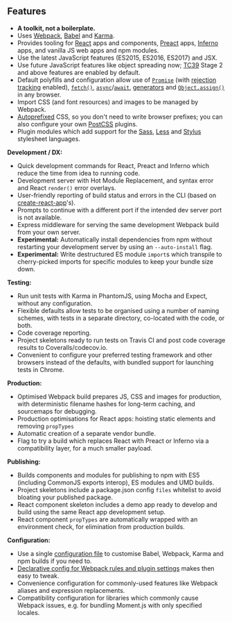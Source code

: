 ## Features

- **A toolkit, not a boilerplate.**
- Uses [Webpack](https://webpack.js.org/), [Babel](https://babeljs.io/) and [Karma](https://karma-runner.github.io/).
- Provides tooling for [React](https://facebook.github.io/react/) apps and components, [Preact](https://preactjs.com/) apps, [Inferno](https://infernojs.org/) apps, and vanilla JS web apps and npm modules.
- Use the latest JavaScript features (ES2015, ES2016, ES2017) and JSX.
- Use future JavaScript features like object spreading now; [TC39](https://exploringjs.com/es2016-es2017/ch_tc39-process.html) Stage 2 and above features are enabled by default.
- Default polyfills and configuration allow use of [`Promise`](https://developer.mozilla.org/en/docs/Web/JavaScript/Reference/Global_Objects/Promise) (with [rejection tracking](https://www.2ality.com/2016/04/unhandled-rejections.html) enabled), [`fetch()`](https://developer.mozilla.org/en/docs/Web/API/Fetch_API), [`async`](https://developer.mozilla.org/en-US/docs/Web/JavaScript/Reference/Statements/async_function)/[`await`](https://developer.mozilla.org/en-US/docs/Web/JavaScript/Reference/Operators/await), [generators](https://developer.mozilla.org/en/docs/Web/JavaScript/Reference/Statements/function*) and [`Object.assign()`](https://developer.mozilla.org/en/docs/Web/JavaScript/Reference/Global_Objects/Object/assign) in any browser.
- Import CSS (and font resources) and images to be managed by Webpack.
- [Autoprefixed](https://github.com/postcss/autoprefixer#autoprefixer-) CSS, so you don't need to write browser prefixes; you can also configure your own [PostCSS](https://postcss.org/) plugins.
- Plugin modules which add support for the [Sass](https://github.com/insin/nwb-sass), [Less](https://github.com/insin/nwb-less) and [Stylus](https://github.com/insin/nwb-stylus) stylesheet languages.

**Development / DX:**

- Quick development commands for React, Preact and Inferno which reduce the time from idea to running code.
- Development server with Hot Module Replacement, and syntax error and React `render()` error overlays.
- User-friendly reporting of build status and errors in the CLI (based on [create-react-app](https://github.com/facebookincubator/create-react-app)'s).
- Prompts to continue with a different port if the intended dev server port is not available.
- Express middleware for serving the same development Webpack build from your own server.
- **Experimental:** Automatically install dependencies from npm without restarting your development server by using an `--auto-install` flag.
- **Experimental:** Write destructured ES module `import`s which transpile to cherry-picked imports for specific modules to keep your bundle size down.

**Testing:**

- Run unit tests with Karma in PhantomJS, using Mocha and Expect, without any configuration.
- Flexible defaults allow tests to be organised using a number of naming schemes, with tests in a separate directory, co-located with the code, or both.
- Code coverage reporting.
- Project skeletons ready to run tests on Travis CI and post code coverage results to Coveralls/codecov.io.
- Convenient to configure your preferred testing framework and other browsers instead of the defaults, with bundled support for launching tests in Chrome.

**Production:**

- Optimised Webpack build prepares JS, CSS and images for production, with deterministic filename hashes for long-term caching, and sourcemaps for debugging.
- Production optimisations for React apps: hoisting static elements and removing `propTypes`
- Automatic creation of a separate vendor bundle.
- Flag to try a build which replaces React with Preact or Inferno via a compatibility layer, for a much smaller payload.

**Publishing:**

- Builds components and modules for publishing to npm with ES5 (including CommonJS exports interop), ES modules and UMD builds.
- Project skeletons include a package.json config `files` whitelist to avoid bloating your published package.
- React component skeleton includes a demo app ready to develop and build using the same React app development setup.
- React component `propTypes` are automatically wrapped with an environment check, for elimination from production builds.

**Configuration:**

- Use a single [configuration file](https://github.com/insin/nwb/blob/master/docs/Configuration.md#configuration) to customise Babel, Webpack, Karma and npm builds if you need to.
- [Declarative config for Webpack rules and plugin settings](https://github.com/insin/nwb/blob/master/docs/Configuration.md#webpack-configuration) makes then easy to tweak.
- Convenience configuration for commonly-used features like Webpack aliases and expression replacements.
- Compatibility configuration for libraries which commonly cause Webpack issues, e.g. for bundling Moment.js with only specified locales.
